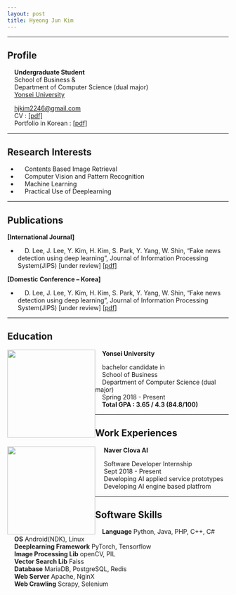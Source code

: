 ```yaml
---
layout: post
title: Hyeong Jun Kim
---
```

---
## Profile

&nbsp;&nbsp;&nbsp;&nbsp;**Undergraduate Student**  
&nbsp;&nbsp;&nbsp;&nbsp;School of Business &  
&nbsp;&nbsp;&nbsp;&nbsp;Department of Computer Science (dual major)  
&nbsp;&nbsp;&nbsp;&nbsp;[Yonsei University](http://www.yonsei.ac.kr/en_sc/)

&nbsp;&nbsp;&nbsp;&nbsp;hjkim2246@gmail.com  
&nbsp;&nbsp;&nbsp;&nbsp;CV : [[pdf]](http://218.237.184.111/)  
&nbsp;&nbsp;&nbsp;&nbsp;Portfolio in Korean : [[pdf]](http://218.237.184.111/hyeongjun/HyeongJun_portfolio.pdf)  

---
## Research Interests

- &nbsp;&nbsp;&nbsp;&nbsp;Contents Based Image Retrieval  
- &nbsp;&nbsp;&nbsp;&nbsp;Computer Vision and Pattern Recognition
- &nbsp;&nbsp;&nbsp;&nbsp;Machine Learning  
- &nbsp;&nbsp;&nbsp;&nbsp;Practical Use of Deeplearning

---
## Publications
**[International Journal]**  
- &nbsp;&nbsp;&nbsp;&nbsp;D. Lee, J. Lee, Y. Kim, H. Kim, S. Park, Y. Yang, W. Shin, “Fake news detection using deep learning”, Journal of Information Processing System(JIPS) [under review] [[pdf]](https://dannyleeinfo.files.wordpress.com/2018/07/fake-news-detection-using-deep-learning.pdf)

**[Domestic Conference – Korea]**  
- &nbsp;&nbsp;&nbsp;&nbsp;D. Lee, J. Lee, Y. Kim, H. Kim, S. Park, Y. Yang, W. Shin, “Fake news detection using deep learning”, Journal of Information Processing System(JIPS) [under review] [[pdf]](https://dannyleeinfo.files.wordpress.com/2018/05/eb94a5eb9faceb8b9d-eab8b0ebb295ec9d84-ec9db4ec9aa9ed959c-eab080eca79ceb89b4ec8aa4-ed8390eca780.pdf)

---
## Education  

<img src="https://yeomko22.github.io/images/yonsei.jpg" width="200" height="200" style="float:left;"/>

&nbsp;&nbsp;&nbsp;&nbsp;**Yonsei University**  

&nbsp;&nbsp;&nbsp;&nbsp;bachelor candidate in  
&nbsp;&nbsp;&nbsp;&nbsp;School of Business  
&nbsp;&nbsp;&nbsp;&nbsp;Department of Computer Science (dual major)  
&nbsp;&nbsp;&nbsp;&nbsp;Spring 2018 - Present  
&nbsp;&nbsp;&nbsp;&nbsp;**Total GPA : 3.65 / 4.3 (84.8/100)**

---
## Work Experiences

<img src="https://yeomko22.github.io/images/clova.jpg" width="200" height="200" style="float:left;"/>

&nbsp;&nbsp;&nbsp;&nbsp; **Naver Clova AI**  

&nbsp;&nbsp;&nbsp;&nbsp; Software Developer Internship  
&nbsp;&nbsp;&nbsp;&nbsp; Sept 2018 - Present  
&nbsp;&nbsp;&nbsp;&nbsp; Developing AI applied service prototypes 
&nbsp;&nbsp;&nbsp;&nbsp; Developing AI engine based platfrom

---
## Software Skills
&nbsp;&nbsp;&nbsp;&nbsp;**Language**  Python, Java, PHP, C++, C#  
&nbsp;&nbsp;&nbsp;&nbsp;**OS**  Android(NDK), Linux  
&nbsp;&nbsp;&nbsp;&nbsp;**Deeplearning Framework**  PyTorch, Tensorflow  
&nbsp;&nbsp;&nbsp;&nbsp;**Image Processing Lib**  openCV, PIL  
&nbsp;&nbsp;&nbsp;&nbsp;**Vector Search Lib**  Faiss  
&nbsp;&nbsp;&nbsp;&nbsp;**Database** MariaDB, PostgreSQL, Redis  
&nbsp;&nbsp;&nbsp;&nbsp;**Web Server**  Apache, NginX  
&nbsp;&nbsp;&nbsp;&nbsp;**Web Crawling**  Scrapy, Selenium  
